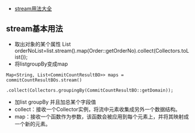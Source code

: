 - [stream用法大全](https://www.cnblogs.com/owenma/p/12207330.html)
## stream基本用法
- 取出对象的某个属性 List orderNoList=list.stream().map(Order::getOrderNo).collect(Collectors.toList());
- 将listgroupBy变成map 
```
Map<String, List<CommitCountResultBO>> maps = commitCountResultBOs.stream()
                .collect(Collectors.groupingBy(CommitCountResultBO::getDomain));
```
- 加list groupBy 并且加总某个字段值
- collect：接收一个Collector实例，将流中元素收集成另外一个数据结构。
- map：接收一个函数作为参数，该函数会被应用到每个元素上，并将其映射成一个新的元素。

